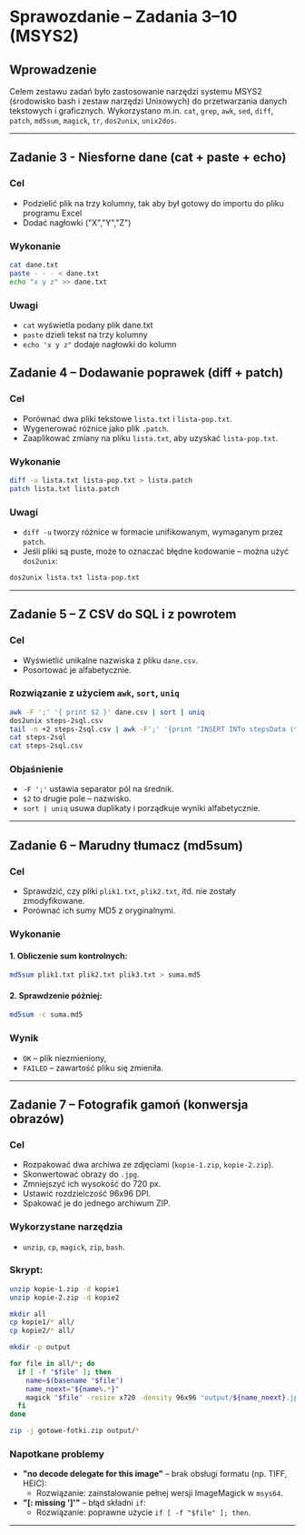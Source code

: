 
# Sprawozdanie – Zadania 3–10 (MSYS2)

## Wprowadzenie

Celem zestawu zadań było zastosowanie narzędzi systemu MSYS2 (środowisko bash i zestaw narzędzi Unixowych) do przetwarzania danych tekstowych i graficznych. Wykorzystano m.in. `cat`, `grep`, `awk`, `sed`, `diff`, `patch`, `md5sum`, `magick`, `tr`, `dos2unix`, `unix2dos`.

---

## Zadanie 3 - Niesforne dane (cat + paste + echo)

### Cel

- Podzielić plik na trzy kolumny, tak aby był gotowy do importu do pliku programu Excel
- Dodać nagłowki ("X","Y","Z")

### Wykonanie
```bash
cat dane.txt
paste - - - < dane.txt
echo "x y z" >> dane.txt
```
### Uwagi 

- `cat` wyświetla podany plik dane.txt
- `paste` dzieli tekst na trzy kolumny
- `echo 'x y z"` dodaje nagłowki do kolumn

## Zadanie 4 – Dodawanie poprawek (diff + patch)

### Cel

- Porównać dwa pliki tekstowe `lista.txt` i `lista-pop.txt`.
- Wygenerować różnice jako plik `.patch`.
- Zaaplikować zmiany na pliku `lista.txt`, aby uzyskać `lista-pop.txt`.

### Wykonanie

```bash
diff -u lista.txt lista-pop.txt > lista.patch
patch lista.txt lista.patch
```

### Uwagi

- `diff -u` tworzy różnice w formacie unifikowanym, wymaganym przez `patch`.
- Jeśli pliki są puste, może to oznaczać błędne kodowanie – można użyć `dos2unix`:

```bash
dos2unix lista.txt lista-pop.txt
```

---

## Zadanie 5 – Z CSV do SQL i z powrotem

### Cel

- Wyświetlić unikalne nazwiska z pliku `dane.csv`.
- Posortować je alfabetycznie.

### Rozwiązanie z użyciem `awk`, `sort`, `uniq`

```bash
awk -F ';' '{ print $2 }' dane.csv | sort | uniq
dos2unix steps-2sql.csv
tail -n +2 steps-2sql.csv | awk -F';' '{print "INSERT INTo stepsData (time, intensity, steps) VALUES (" $1 ", " $2 ", " $3 ");"}' > stepsData.sql
cat steps-2sql
cat steps-2sql.csv
```


### Objaśnienie

- `-F ';'` ustawia separator pól na średnik.
- `$2` to drugie pole – nazwisko.
- `sort | uniq` usuwa duplikaty i porządkuje wyniki alfabetycznie.

---

## Zadanie 6 – Marudny tłumacz (md5sum)

### Cel

- Sprawdzić, czy pliki `plik1.txt`, `plik2.txt`, itd. nie zostały zmodyfikowane.
- Porównać ich sumy MD5 z oryginalnymi.

### Wykonanie

#### 1. Obliczenie sum kontrolnych:

```bash
md5sum plik1.txt plik2.txt plik3.txt > suma.md5
```

#### 2. Sprawdzenie później:

```bash
md5sum -c suma.md5
```

### Wynik

- `OK` – plik niezmieniony,
- `FAILED` – zawartość pliku się zmieniła.

---

## Zadanie 7 – Fotografik gamoń (konwersja obrazów)

### Cel

- Rozpakować dwa archiwa ze zdjęciami (`kopie-1.zip`, `kopie-2.zip`).
- Skonwertować obrazy do `.jpg`.
- Zmniejszyć ich wysokość do 720 px.
- Ustawić rozdzielczość 96x96 DPI.
- Spakować je do jednego archiwum ZIP.

### Wykorzystane narzędzia

- `unzip`, `cp`, `magick`, `zip`, `bash`.

### Skrypt:

```bash
unzip kopie-1.zip -d kopie1
unzip kopie-2.zip -d kopie2

mkdir all
cp kopie1/* all/
cp kopie2/* all/

mkdir -p output

for file in all/*; do
  if [ -f "$file" ]; then
    name=$(basename "$file")
    name_noext="${name%.*}"
    magick "$file" -resize x720 -density 96x96 "output/${name_noext}.jpg"
  fi
done

zip -j gotowe-fotki.zip output/*
```

### Napotkane problemy

- **"no decode delegate for this image"** – brak obsługi formatu (np. TIFF, HEIC):
  - Rozwiązanie: zainstalowanie pełnej wersji ImageMagick w `msys64`.
- **"[: missing ']'"** – błąd składni `if`:
  - Rozwiązanie: poprawne użycie `if [ -f "$file" ]; then`.

---

